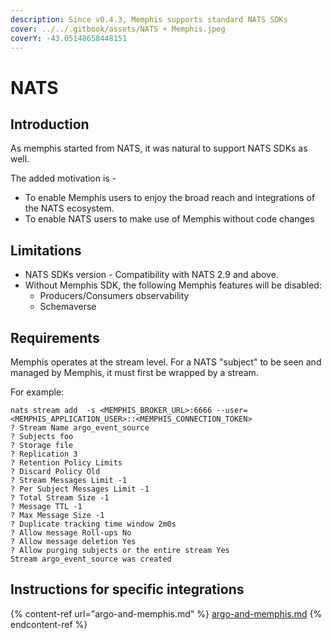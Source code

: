 ```yaml
---
description: Since v0.4.3, Memphis supports standard NATS SDKs
cover: ../../.gitbook/assets/NATS + Memphis.jpeg
coverY: -43.05148658448151
---
```


# NATS

## Introduction

As memphis started from NATS, it was natural to support NATS SDKs as well.&#x20;

The added motivation is -

* To enable Memphis users to enjoy the broad reach and integrations of the NATS ecosystem.
* To enable NATS users to make use of Memphis without code changes

## Limitations

* NATS SDKs version - Compatibility with NATS 2.9 and above.
* Without Memphis SDK, the following Memphis features will be disabled:
  * Producers/Consumers observability
  * Schemaverse

## Requirements

Memphis operates at the stream level. For a NATS "subject" to be seen and managed by Memphis, it must first be wrapped by a stream.

For example:

```markup
nats stream add  -s <MEMPHIS_BROKER_URL>:6666 --user=<MEMPHIS_APPLICATION_USER>::<MEMPHIS_CONNECTION_TOKEN> 
? Stream Name argo_event_source
? Subjects foo
? Storage file
? Replication 3
? Retention Policy Limits
? Discard Policy Old
? Stream Messages Limit -1
? Per Subject Messages Limit -1
? Total Stream Size -1
? Message TTL -1
? Max Message Size -1
? Duplicate tracking time window 2m0s
? Allow message Roll-ups No
? Allow message deletion Yes
? Allow purging subjects or the entire stream Yes
Stream argo_event_source was created
```

## Instructions for specific integrations

{% content-ref url="argo-and-memphis.md" %}
[argo-and-memphis.md](argo-and-memphis.md)
{% endcontent-ref %}
